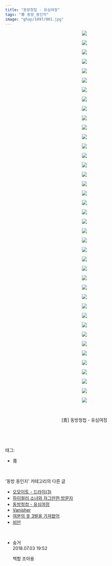 ```yaml
---
title: "동방청첩 - 유심여정"
tags: "青 동방_동인지"
image: "ghap/1097/001.jpg"
---
```

<div class="article">
<p style="text-align: center; clear: none; float: none;"><img src="{{ site.nasurl }}/ghap/1097/001.jpg"/></p>
<p style="text-align: center; clear: none; float: none;"><img src="{{ site.nasurl }}/ghap/1097/002.jpg"/></p>
<p style="text-align: center; clear: none; float: none;"><img src="{{ site.nasurl }}/ghap/1097/003.jpg"/></p>
<p style="text-align: center; clear: none; float: none;"><img src="{{ site.nasurl }}/ghap/1097/004.jpg"/></p>
<p style="text-align: center; clear: none; float: none;"><img src="{{ site.nasurl }}/ghap/1097/005.jpg"/></p>
<p style="text-align: center; clear: none; float: none;"><img src="{{ site.nasurl }}/ghap/1097/006.jpg"/></p>
<p style="text-align: center; clear: none; float: none;"><img src="{{ site.nasurl }}/ghap/1097/007.jpg"/></p>
<p style="text-align: center; clear: none; float: none;"><img src="{{ site.nasurl }}/ghap/1097/008.jpg"/></p>
<p style="text-align: center; clear: none; float: none;"><img src="{{ site.nasurl }}/ghap/1097/009.jpg"/></p>
<p style="text-align: center; clear: none; float: none;"><img src="{{ site.nasurl }}/ghap/1097/010.jpg"/></p>
<p style="text-align: center; clear: none; float: none;"><img src="{{ site.nasurl }}/ghap/1097/011.jpg"/></p>
<p style="text-align: center; clear: none; float: none;"><img src="{{ site.nasurl }}/ghap/1097/012.jpg"/></p>
<p style="text-align: center; clear: none; float: none;"><img src="{{ site.nasurl }}/ghap/1097/013.jpg"/></p>
<p style="text-align: center; clear: none; float: none;"><img src="{{ site.nasurl }}/ghap/1097/014.jpg"/></p>
<p style="text-align: center; clear: none; float: none;"><img src="{{ site.nasurl }}/ghap/1097/015.jpg"/></p>
<p style="text-align: center; clear: none; float: none;"><img src="{{ site.nasurl }}/ghap/1097/016.jpg"/></p>
<p style="text-align: center; clear: none; float: none;"><img src="{{ site.nasurl }}/ghap/1097/017.jpg"/></p>
<p style="text-align: center; clear: none; float: none;"><img src="{{ site.nasurl }}/ghap/1097/018.jpg"/></p>
<p style="text-align: center; clear: none; float: none;"><img src="{{ site.nasurl }}/ghap/1097/019.jpg"/></p>
<p style="text-align: center; clear: none; float: none;"><img src="{{ site.nasurl }}/ghap/1097/020.jpg"/></p>
<p style="text-align: center; clear: none; float: none;"><img src="{{ site.nasurl }}/ghap/1097/021.jpg"/></p>
<p style="text-align: center; clear: none; float: none;"><img src="{{ site.nasurl }}/ghap/1097/022.jpg"/></p>
<p style="text-align: center; clear: none; float: none;"><img src="{{ site.nasurl }}/ghap/1097/023.jpg"/></p>
<p style="text-align: center; clear: none; float: none;"><img src="{{ site.nasurl }}/ghap/1097/024.jpg"/></p>
<p style="text-align: center; clear: none; float: none;"><img src="{{ site.nasurl }}/ghap/1097/025.jpg"/></p>
<p style="text-align: center; clear: none; float: none;"><img src="{{ site.nasurl }}/ghap/1097/026.jpg"/></p>
<p style="text-align: center; clear: none; float: none;"><img src="{{ site.nasurl }}/ghap/1097/027.jpg"/></p>
<p style="text-align: center; clear: none; float: none;"><img src="{{ site.nasurl }}/ghap/1097/028.jpg"/></p>
<p style="text-align: center; clear: none; float: none;"><img src="{{ site.nasurl }}/ghap/1097/029.jpg"/></p>
<p style="text-align: center; clear: none; float: none;"><img src="{{ site.nasurl }}/ghap/1097/030.jpg"/></p>
<p style="text-align: center; clear: none; float: none;"><img src="{{ site.nasurl }}/ghap/1097/031.jpg"/></p>
<p style="text-align: center; clear: none; float: none;"><img src="{{ site.nasurl }}/ghap/1097/032.jpg"/></p>
<p style="text-align: center; clear: none; float: none;"><img src="{{ site.nasurl }}/ghap/1097/033.jpg"/></p>
<p style="text-align: center; clear: none; float: none;"><img src="{{ site.nasurl }}/ghap/1097/034.jpg"/></p>
<p style="text-align: center; clear: none; float: none;"><img src="{{ site.nasurl }}/ghap/1097/035.jpg"/></p>
<p style="text-align: center; clear: none; float: none;"><img src="{{ site.nasurl }}/ghap/1097/036.jpg"/></p>
<p style="text-align: center; clear: none; float: none;"><img src="{{ site.nasurl }}/ghap/1097/037.jpg"/></p>
<p style="text-align: center; clear: none; float: none;"><img src="{{ site.nasurl }}/ghap/1097/038.jpg"/></p>
<p style="text-align: center; clear: none; float: none;"><img src="{{ site.nasurl }}/ghap/1097/039.jpg"/></p>
<p style="text-align: center; clear: none; float: none;"><img src="{{ site.nasurl }}/ghap/1097/040.jpg"/></p>
<p style="text-align: center; clear: none; float: none;"><br/></p>
<p style="text-align: center; clear: none; float: none;">[青] 동방청첩 - 유심여정</p>
<p><br/></p>
</div><br/>
<div class="tagTrail">
<p>태그: </p>
<ul>
<li>青</li>
</ul>
</div><br/>
<div class="another">
<p>'동방 동인지' 카테고리의 다른 글</p>
<ul>
<li><a href="/2016-07-26-ghap_1099">오모이토 - 드라이(3)</a></li>
<li><a href="/2016-07-26-ghap_1098">하이컬러 소녀와 자그만한 방문자</a></li>
<li><a href="/2016-07-26-ghap_1097">동방청첩 - 유심여정</a></li>
<li><a href="/2016-07-26-ghap_1096">Vanisher</a></li>
<li><a href="/2016-07-26-ghap_1095">여분의 옷 3벌을 가져왔어</a></li>
<li><a href="/2016-07-25-ghap_1094">비만</a></li>
</ul>
</div><br/>
<div class="cb_module cb_fluid">
<div class="cb_wrt cb_profile">
<div class="comment">
<ul>
<li class="cb_thumb_off" id="comment15280249">
<div class="cb_comment_area">
<div class="cb_info_area">
<div class="cb_section">
<span class="cb_nick_name">숭거</span>
</div>
<div class="cb_section">
<span class="cb_date">2018.07.03 19:52 </span>
</div>
</div>
<div class="cb_dsc_comment">
<p class="cb_dsc">
											백합 조아용
										</p>
</div>
</div></li>
</ul>
</div>
</div><!-- commentList close -->
</div><br/>
